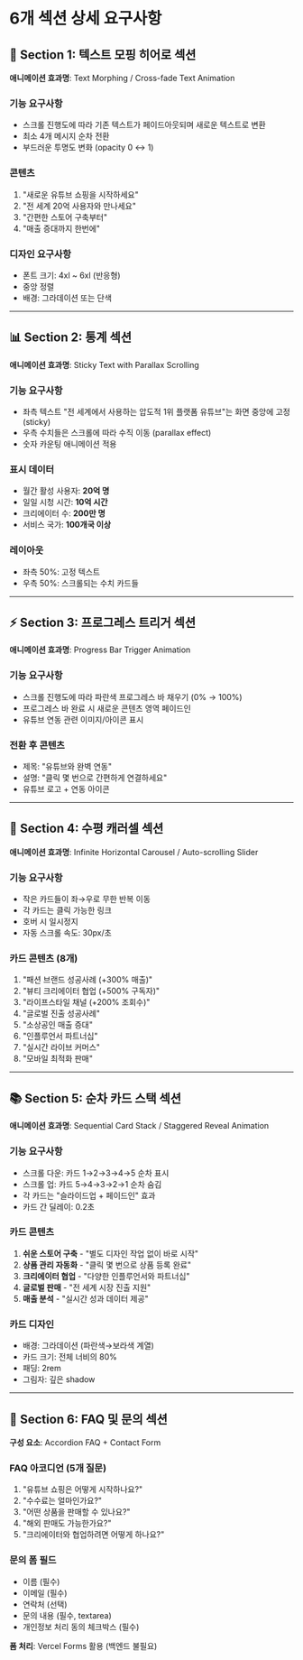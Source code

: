 # 6개 섹션 상세 요구사항

## 🎯 Section 1: 텍스트 모핑 히어로 섹션
**애니메이션 효과명**: Text Morphing / Cross-fade Text Animation

### 기능 요구사항
- 스크롤 진행도에 따라 기존 텍스트가 페이드아웃되며 새로운 텍스트로 변환
- 최소 4개 메시지 순차 전환
- 부드러운 투명도 변화 (opacity 0 ↔ 1)

### 콘텐츠
1. "새로운 유튜브 쇼핑을 시작하세요"
2. "전 세계 20억 사용자와 만나세요"
3. "간편한 스토어 구축부터"
4. "매출 증대까지 한번에"

### 디자인 요구사항
- 폰트 크기: 4xl ~ 6xl (반응형)
- 중앙 정렬
- 배경: 그라데이션 또는 단색

---

## 📊 Section 2: 통계 섹션
**애니메이션 효과명**: Sticky Text with Parallax Scrolling

### 기능 요구사항
- 좌측 텍스트 "전 세계에서 사용하는 압도적 1위 플랫폼 유튜브"는 화면 중앙에 고정 (sticky)
- 우측 수치들은 스크롤에 따라 수직 이동 (parallax effect)
- 숫자 카운팅 애니메이션 적용

### 표시 데이터
- 월간 활성 사용자: **20억 명**
- 일일 시청 시간: **10억 시간**
- 크리에이터 수: **200만 명**
- 서비스 국가: **100개국 이상**

### 레이아웃
- 좌측 50%: 고정 텍스트
- 우측 50%: 스크롤되는 수치 카드들

---

## ⚡ Section 3: 프로그레스 트리거 섹션
**애니메이션 효과명**: Progress Bar Trigger Animation

### 기능 요구사항
- 스크롤 진행도에 따라 파란색 프로그레스 바 채우기 (0% → 100%)
- 프로그레스 바 완료 시 새로운 콘텐츠 영역 페이드인
- 유튜브 연동 관련 이미지/아이콘 표시

### 전환 후 콘텐츠
- 제목: "유튜브와 완벽 연동"
- 설명: "클릭 몇 번으로 간편하게 연결하세요"
- 유튜브 로고 + 연동 아이콘

---

## 🎠 Section 4: 수평 캐러셀 섹션
**애니메이션 효과명**: Infinite Horizontal Carousel / Auto-scrolling Slider

### 기능 요구사항
- 작은 카드들이 좌→우로 무한 반복 이동
- 각 카드는 클릭 가능한 링크
- 호버 시 일시정지
- 자동 스크롤 속도: 30px/초

### 카드 콘텐츠 (8개)
1. "패션 브랜드 성공사례 (+300% 매출)"
2. "뷰티 크리에이터 협업 (+500% 구독자)"
3. "라이프스타일 채널 (+200% 조회수)"
4. "글로벌 진출 성공사례"
5. "소상공인 매출 증대"
6. "인플루언서 파트너십"
7. "실시간 라이브 커머스"
8. "모바일 최적화 판매"

---

## 📚 Section 5: 순차 카드 스택 섹션
**애니메이션 효과명**: Sequential Card Stack / Staggered Reveal Animation

### 기능 요구사항
- 스크롤 다운: 카드 1→2→3→4→5 순차 표시
- 스크롤 업: 카드 5→4→3→2→1 순차 숨김
- 각 카드는 "슬라이드업 + 페이드인" 효과
- 카드 간 딜레이: 0.2초

### 카드 콘텐츠
1. **쉬운 스토어 구축** - "별도 디자인 작업 없이 바로 시작"
2. **상품 관리 자동화** - "클릭 몇 번으로 상품 등록 완료"
3. **크리에이터 협업** - "다양한 인플루언서와 파트너십"
4. **글로벌 판매** - "전 세계 시장 진출 지원"
5. **매출 분석** - "실시간 성과 데이터 제공"

### 카드 디자인
- 배경: 그라데이션 (파란색→보라색 계열)
- 카드 크기: 전체 너비의 80%
- 패딩: 2rem
- 그림자: 깊은 shadow

---

## 🤔 Section 6: FAQ 및 문의 섹션
**구성 요소**: Accordion FAQ + Contact Form

### FAQ 아코디언 (5개 질문)
1. "유튜브 쇼핑은 어떻게 시작하나요?"
2. "수수료는 얼마인가요?"
3. "어떤 상품을 판매할 수 있나요?"
4. "해외 판매도 가능한가요?"
5. "크리에이터와 협업하려면 어떻게 하나요?"

### 문의 폼 필드
- 이름 (필수)
- 이메일 (필수)
- 연락처 (선택)
- 문의 내용 (필수, textarea)
- 개인정보 처리 동의 체크박스 (필수)

**폼 처리**: Vercel Forms 활용 (백엔드 불필요)